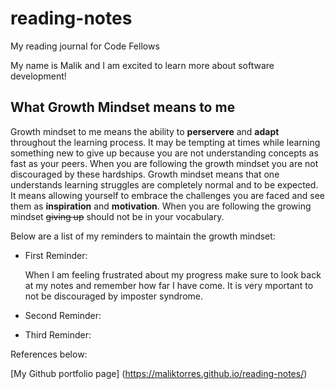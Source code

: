 # reading-notes

My reading journal for Code Fellows

My name is Malik and I am excited to learn more about software development!


## What Growth Mindset means to me

Growth mindset to me means the ability to **perservere** and **adapt** throughout the learning process. It may be tempting at times while learning something new to give up because you are not understanding concepts as fast as your peers. When you are following the growth mindset you are not discouraged by these hardships. Growth mindset means that one understands learning struggles are completely normal and to be expected. It means allowing yourself to embrace the challenges you are faced and see them as **inspiration** and **motivation**. When you are following the growing mindset ~~giving up~~ should not be in your vocabulary. 

Below are a list of my reminders to maintain the growth mindset:

* First Reminder:
  
  When I am feeling frustrated about my progress make sure to look back at my notes and remember how far I have come. It is very mportant to not be discouraged by imposter syndrome.
  


* Second Reminder: 




* Third Reminder: 

References below: 

[My Github portfolio page] (https://maliktorres.github.io/reading-notes/)
